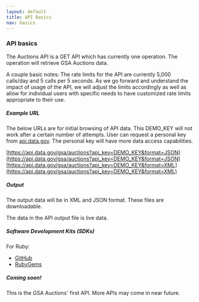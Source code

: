 ```yaml
---
layout: default
title: API Basics
nav: basics
---
```


### API basics

The Auctions API is a GET API which has currently one operation. The operation will retrieve GSA Auctions data.  

A couple basic notes: The rate limits for the API are currently 5,000 calls/day and 5 calls per 5 seconds. As we go forward and understand the impact of usage of the API, we will adjust the limits accordingly as well as allow for individual users with specific needs to have customized rate limits appropriate to their use.

##### Example URL

The below URLs are for initial browsing of API data. This DEMO_KEY will not work after a certain number of attempts. User can  request a personal key from [api.data.gov](https://api.data.gov/signup/). The personal key will have more data access capabilities.    

 [https://api.data.gov/gsa/auctions?api_key=DEMO_KEY&format=JSON](https://api.data.gov/gsa/auctions?api_key=DEMO_KEY&format=JSON)
 [https://api.data.gov/gsa/auctions?api_key=DEMO_KEY&format=XML](https://api.data.gov/gsa/auctions?api_key=DEMO_KEY&format=XML)

##### Output

The output data will be in XML and JSON format. These files are downloadable.

The data in the API output file is live data.  

##### Software Development Kits (SDKs)

For Ruby:  
* [GitHub](https://github.com/18F/gsa_auctions_gem)  
* [RubyGems](https://rubygems.org/gems/gsa_auctions)  

##### Coming soon! 

This is the GSA Auctions' first API. More APIs may come in near future.

<body id="basics"></body>

